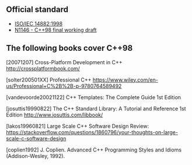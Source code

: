 Official standard
-----------------
* [ISO/IEC 14882:1998](https://www.iso.org/standard/25845.html)
* [N1146 - C++98 final working draft](https://open-std.org/JTC1/SC22/WG21/docs/wp/pdf/nov97-2/)

The following books cover C++98
-------------------------------

[20071207] Cross-Platform Development in C++
  http://crossplatformbook.com/

[solter200501XX] Professional C++
  https://www.wiley.com/en-us/Professional+C%2B%2B-p-9780764589492

[vandevoorde20021122] C++ Templates: The Complete Guide 1st Edition

[josuttis19990822] The C++ Standard Library: A Tutorial and Reference 1st Edition
  http://www.josuttis.com/libbook/

[lakos19960821] Large Scale C++ Software Design
  Review:
    https://stackoverflow.com/questions/1860796/your-thoughts-on-large-scale-c-software-design

[coplien1992] J. Coplien. Advanced C++ Programming Styles and Idioms (Addison-Wesley, 1992).
